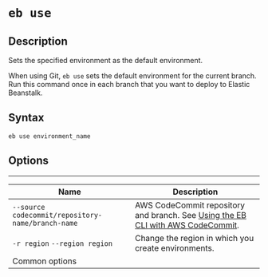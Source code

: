 # `eb use`<a name="eb3-use"></a>

## Description<a name="eb3-usedescription"></a>

Sets the specified environment as the default environment\.

When using Git, `eb use` sets the default environment for the current branch\. Run this command once in each branch that you want to deploy to Elastic Beanstalk\.

## Syntax<a name="eb3-usesyntax"></a>

 `eb use environment_name` 

## Options<a name="eb3-useoptions"></a>


****  

|  Name  |  Description  | 
| --- | --- | 
|  `--source codecommit/repository-name/branch-name`  |  AWS CodeCommit repository and branch\. See [Using the EB CLI with AWS CodeCommit](eb-cli-codecommit.md)\.  | 
|  `-r region` `--region region`  |  Change the region in which you create environments\.  | 
|  Common options  |  | 
